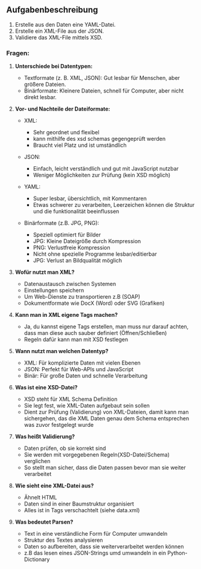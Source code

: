 ## Aufgabenbeschreibung

1. Erstelle aus den Daten eine YAML-Datei.
2. Erstelle ein XML-File aus der JSON.
3. Validiere das XML-File mittels XSD.

### Fragen:
1. **Unterschiede bei Datentypen:**
   - Textformate (z. B. XML, JSON): Gut lesbar für Menschen, aber größere Dateien.
   - Binärformate: Kleinere Dateien, schnell für Computer, aber nicht direkt lesbar.

2. **Vor- und Nachteile der Dateiformate:**
   - XML:
        + Sehr geordnet und flexibel
        + kann mithilfe des xsd schemas gegengeprüft werden
        - Braucht viel Platz und ist umständlich
   
   - JSON:
        + Einfach, leicht verständlich und gut mit JavaScript nutzbar
        - Weniger Möglichkeiten zur Prüfung (kein XSD möglich)
   
   - YAML:
        + Super lesbar, übersichtlich, mit Kommentaren
        - Etwas schwerer zu verarbeiten, Leerzeichen können die Struktur und die funktionalität beeinflussen
   
   - Binärformate (z.B. JPG, PNG):
        + Speziell optimiert für Bilder
        + JPG: Kleine Dateigröße durch Kompression
        + PNG: Verlustfreie Kompression
        - Nicht ohne spezielle Programme lesbar/editierbar
        - JPG: Verlust an Bildqualität möglich

3. **Wofür nutzt man XML?**
    - Datenaustausch zwischen Systemen
    - Einstellungen speichern
    - Um Web-Dienste zu transportieren z.B (SOAP)
    - Dokumentformate wie DocX (Word) oder SVG (Grafiken)

4. **Kann man in XML eigene Tags machen?**
    - Ja, du kannst eigene Tags erstellen, man muss nur darauf achten, dass man diese auch sauber definiert (Öffnen/Schließen)
    - Regeln dafür kann man mit XSD festlegen 

5. **Wann nutzt man welchen Datentyp?**
    - XML: Für komplizierte Daten mit vielen Ebenen
    - JSON: Perfekt für Web-APIs und JavaScript
    - Binär: Für große Daten und schnelle Verarbeitung

6. **Was ist eine XSD-Datei?**
    - XSD steht für XML Schema Definition
    - Sie legt fest, wie XML-Daten aufgebaut sein sollen
    - Dient zur Prüfung (Validierung) von XML-Dateien, damit kann man sichergehen, das die XML Daten genau dem Schema entsprechen was zuvor festgelegt wurde

7. **Was heißt Validierung?**
    - Daten prüfen, ob sie korrekt sind
    - Sie werden mit vorgegebenen Regeln(XSD-Datei/Schema) verglichen
    - So stellt man sicher, dass die Daten passen bevor man sie weiter verarbeitet

8. **Wie sieht eine XML-Datei aus?**
    - Ähnelt HTML
    - Daten sind in einer Baumstruktur organisiert
    - Alles ist in Tags verschachtelt (siehe data.xml)

9. **Was bedeutet Parsen?**
    - Text in eine verständliche Form für Computer umwandeln
    - Struktur des Textes analysieren
    - Daten so aufbereiten, dass sie weiterverarbeitet werden können
    - z.B das lesen eines JSON-Strings umd umwandeln in ein Python-Dictionary





